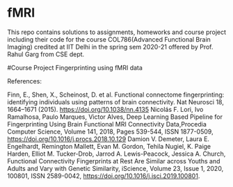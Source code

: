 # fMRI
This repo contains solutions to assignments, homeworks and course project including their code for the course 
COL786(Advanced Functional Brain Imaging) credited at IIT Delhi in the spring sem 2020-21 offered by Prof. Rahul Garg from CSE dept.

#Course Project
Fingerprinting using fMRI data

References:

Finn, E., Shen, X., Scheinost, D. et al. Functional connectome fingerprinting: identifying individuals using patterns of brain connectivity. Nat Neurosci 18, 1664–1671 (2015). https://doi.org/10.1038/nn.4135
Nicolás F. Lori, Ivo Ramalhosa, Paulo Marques, Victor Alves, Deep Learning Based Pipeline for Fingerprinting Using Brain Functional MRI Connectivity Data,Procedia Computer Science, Volume 141, 2018, Pages 539-544, ISSN 1877-0509, https://doi.org/10.1016/j.procs.2018.10.129
Damion V. Demeter, Laura E. Engelhardt, Remington Mallett, Evan M. Gordon, Tehila Nugiel, K. Paige Harden, Elliot M. Tucker-Drob, Jarrod A. Lewis-Peacock, Jessica A. Church, Functional Connectivity Fingerprints at Rest Are Similar across Youths and Adults and Vary with Genetic Similarity, iScience, Volume 23, Issue 1, 2020, 100801, ISSN 2589-0042, https://doi.org/10.1016/j.isci.2019.100801.
